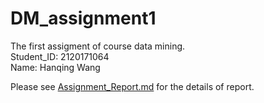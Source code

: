# DM_assignment1
The first assigment of course data mining.<br>
Student_ID: 2120171064 <br>
Name: Hanqing Wang

Please see [Assignment_Report.md](Assignment_Report.md) for the details of report.